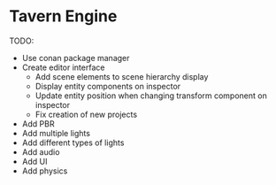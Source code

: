 # Tavern Engine

TODO:

- Use conan package manager
- Create editor interface
  - Add scene elements to scene hierarchy display
  - Display entity components on inspector
  - Update entity position when changing transform component on inspector
  - Fix creation of new projects
- Add PBR
- Add multiple lights
- Add different types of lights
- Add audio
- Add UI
- Add physics
